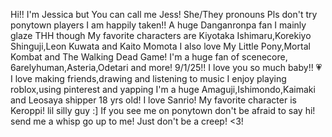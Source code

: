 Hi!! I'm Jessica but You can call me Jess!
She/They pronouns 
Pls don't try ponytown players I am happily taken!!
A huge Danganronpa fan I mainly glaze THH though
My favorite characters are Kiyotaka Ishimaru,Korekiyo Shinguji,Leon Kuwata and Kaito Momota
I also love My Little Pony,Mortal Kombat and The Walking Dead Game!
I'm a huge fan of scenecore, 6arelyhuman,Asteria,Odetari and more!
9/1/25!! I love you so much baby!! 💗
I love making friends,drawing and listening to music
I enjoy playing roblox,using pinterest and yapping
I'm a huge Amaguji,Ishimondo,Kaimaki and Leosaya shipper
18 yrs old!
I love Sanrio! My favorite character is Keroppi! lil silly guy :]
If you see me on ponytown don't be afraid to say hi! send me a whisp go up to me! Just don't be a creep! <3!
